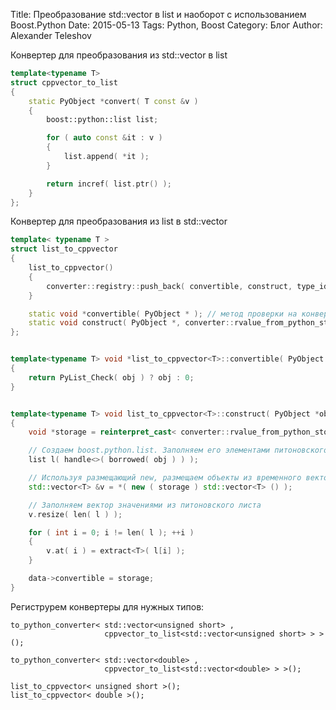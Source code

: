Title: Преобразование std::vector в list и наоборот c использованием Boost.Python
Date: 2015-05-13
Tags: Python, Boost
Category: Блог
Author: Alexander Teleshov

Конвертер для преобразования из std::vector в list
```cpp
template<typename T>
struct cppvector_to_list
{
    static PyObject *convert( T const &v )
    {
        boost::python::list list;

        for ( auto const &it : v )
        {
            list.append( *it );
        }

        return incref( list.ptr() );
    }
};
```

Конвертер для преобразования из list в std::vector
```cpp
template< typename T >
struct list_to_cppvector
{
    list_to_cppvector()
    {
        converter::registry::push_back( convertible, construct, type_id< std::vector<T> >() );
    }

    static void *convertible( PyObject * ); // метод проверки на конвертируемость
    static void construct( PyObject *, converter::rvalue_from_python_stage1_data * ); // Конструктор объекта
};


template<typename T> void *list_to_cppvector<T>::convertible( PyObject *obj )
{
    return PyList_Check( obj ) ? obj : 0;
}


template<typename T> void list_to_cppvector<T>::construct( PyObject *obj, converter::rvalue_from_python_stage1_data *data )
{
    void *storage = reinterpret_cast< converter::rvalue_from_python_storage< std::vector<T> >* >( data )->storage.bytes;

    // Создаем boost.python.list. Заполняем его элементами питоновского списка
    list l( handle<>( borrowed( obj ) ) );

    // Используя размещающий new, размещаем объекты из временного вектора, по адресу <storage>
    std::vector<T> &v = *( new ( storage ) std::vector<T> () );

    // Заполняем вектор значениями из питоновского листа
    v.resize( len( l ) );

    for ( int i = 0; i != len( l ); ++i )
    {
        v.at( i ) = extract<T>( l[i] );
    }

    data->convertible = storage;
}
```

Региструрем конвертеры для нужных типов:
```
to_python_converter< std::vector<unsigned short> , 
                     cppvector_to_list<std::vector<unsigned short> > >();

to_python_converter< std::vector<double> , 
                     cppvector_to_list<std::vector<double> > >();

list_to_cppvector< unsigned short >();
list_to_cppvector< double >();    
```